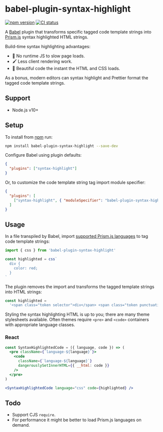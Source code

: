 # babel-plugin-syntax-highlight

[![npm version](https://badgen.net/npm/v/babel-plugin-syntax-highlight)](https://npm.im/babel-plugin-syntax-highlight) [![CI status](https://github.com/jaydenseric/babel-plugin-syntax-highlight/workflows/CI/badge.svg)](https://github.com/jaydenseric/babel-plugin-syntax-highlight/actions)

A [Babel](https://babeljs.io) plugin that transforms specific tagged code template strings into [Prism.js](https://prismjs.com) syntax highlighted HTML strings.

Build-time syntax highlighting advantages:

- 🚀 No runtime JS to slow page loads.
- 🖌 Less client rendering work.
- 🎨 Beautiful code the instant the HTML and CSS loads.

As a bonus, modern editors can syntax highlight and Prettier format the tagged code template strings.

## Support

- Node.js v10+

## Setup

To install from [npm](https://npmjs.com) run:

```sh
npm install babel-plugin-syntax-highlight --save-dev
```

Configure Babel using plugin defaults:

```json
{
  "plugins": ["syntax-highlight"]
}
```

Or, to customize the code template string tag import module specifier:

```json
{
  "plugins": [
    ["syntax-highlight", { "moduleSpecifier": "babel-plugin-syntax-highlight" }]
  ]
}
```

## Usage

In a file transpiled by Babel, import [supported Prism.js languages](https://prismjs.com/#supported-languages) to tag code template strings:

```js
import { css } from 'babel-plugin-syntax-highlight'

const highlighted = css`
  div {
    color: red;
  }
`
```

The plugin removes the import and transforms the tagged template strings into HTML strings:

```js
const highlighted =
  '<span class="token selector">div</span> <span class="token punctuation">{</span> <span class="token property">color</span><span class="token punctuation">:</span> red <span class="token punctuation">}</span>'
```

Styling the syntax highlighting HTML is up to you; there are many theme stylesheets available. Often themes require `<pre>` and `<code>` containers with appropriate language classes.

### React

```jsx
const SyntaxHighlightedCode = ({ language, code }) => (
  <pre className={`language-${language}`}>
    <code
      className={`language-${language}`}
      dangerouslySetInnerHTML={{ __html: code }}
    />
  </pre>
)

<SyntaxHighlightedCode language="css" code={highlighted} />
```

## Todo

- Support CJS `require`.
- For performance it might be better to load Prism.js languages on demand.

